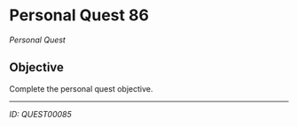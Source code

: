 # Personal Quest 86

*Personal Quest*

## Objective
Complete the personal quest objective.

---
*ID: QUEST00085*